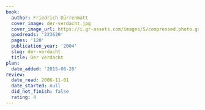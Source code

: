 ```yaml
---
book:
  author: Friedrich Dürrenmatt
  cover_image: der-verdacht.jpg
  cover_image_url: https://i.gr-assets.com/images/S/compressed.photo.goodreads.com/books/1519256229l/223620._SX98_.jpg
  goodreads: '223620'
  pages: '120'
  publication_year: '2004'
  slug: der-verdacht
  title: Der Verdacht
plan:
  date_added: '2015-06-28'
review:
  date_read: 2006-11-01
  date_started: null
  did_not_finish: false
  rating: 4
---
```

